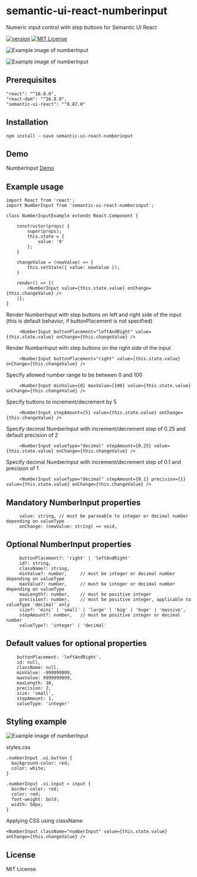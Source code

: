 # semantic-ui-react-numberinput
Numeric input control with step buttons for Semantic UI React

[![version][version-badge]][package]
[![MIT License][license-badge]][license]

![Example image of numberInput](https://raw.githubusercontent.com/pksilen/semantic-ui-react-numberinput/master/example/number_input.png)

![Example image of numberInput](https://raw.githubusercontent.com/pksilen/semantic-ui-react-numberinput/master/example/right_buttons_number_input.png)

## Prerequisites
    "react": "^16.0.0",
    "react-dom": "^16.0.0",
    "semantic-ui-react": "^0.87.0"

## Installation
    npm install --save semantic-ui-react-numberinput
    
## Demo
   NumberInput [Demo]
    
    
## Example usage
    import React from 'react';
    import NumberInput from 'semantic-ui-react-numberinput';
    
    class NumberInputExample extends React.Component {

        constructor(props) {
            super(props);
            this.state = {
                value: '0'
            };
        }
        
        changeValue = (newValue) => {
            this.setState({ value: newValue });
        }
       
        render() => {(
            <NumberInput value={this.state.value} onChange={this.changeValue} />
        )};
    }
    
   Render NumberInput with step buttons on left and right side of the input (this is default behavior, if buttonPlacement is not specified)
             
         <NumberInput buttonPlacement="leftAndRight" value={this.state.value} onChange={this.changeValue} />
         
   Render NumberInput with step buttons on the right side of the input
                      
         <NumberInput buttonPlacement="right" value={this.state.value} onChange={this.changeValue} />
    
   Specify allowed number range to be between 0 and 100
         
         <NumberInput minValue={0} maxValue={100} value={this.state.value} onChange={this.changeValue} />
         
   Specify buttons to increment/decrement by 5 
                  
         <NumberInput stepAmount={5} value={this.state.value} onChange={this.changeValue} />
         
   Specify decimal NumberInput with increment/decrement step of 0.25 and default precision of 2 
                   
         <NumberInput valueType="decimal" stepAmount={0.25} value={this.state.value} onChange={this.changeValue} />
          
   Specify decimal NumberInput with increment/decrement step of 0.1 and precision of 1 
                     
         <NumberInput valueType="decimal" stepAmount={0.1} precision={1} value={this.state.value} onChange={this.changeValue} />

## Mandatory NumberInput properties      
         value: string, // must be parseable to integer or decimal number depending on valueType
         onChange: (newValue: string) => void,
         
## Optional NumberInput properties
         buttonPlacement?: 'right' | 'leftAndRight'
         id?: string,
         className?: string,
         minValue?: number,     // must be integer or decimal number depending on valueType
         maxValue?: number,     // must be integer or decimal number depending on valueType
         maxLength?: number,    // must be positive integer
         precision?: number,    // must be positive integer, applicable to valueType 'decimal' only
         size?: 'mini' | 'small' | 'large' | 'big' | 'huge' | 'massive',
         stepAmount?: number,   // must be positive integer or decimal number
         valueType?: 'integer' | 'decimal'
         
## Default values for optional properties
        buttonPlacement: 'leftAndRight',
        id: null,
        className: null,
        minValue: -999999999,
        maxValue: 9999999999,
        maxLength: 10,
        precision: 2,
        size: 'small',
        stepAmount: 1,
        valueType: 'integer'
        
## Styling example
![Example image of numberInput](https://raw.githubusercontent.com/pksilen/semantic-ui-react-numberinput/master/example/styled_number_input.png)

   styles.css
   
    .numberInput .ui.button {
      background-color: red;
      color: white;
    }
    
    .numberInput .ui.input > input {
      border-color: red;
      color: red;
      font-weight: bold;
      width: 50px;
    }
    
   Applying CSS using className
   
    <NumberInput className="numberInput" value={this.state.value} onChange={this.changeValue} />
    
## License
MIT License

[license-badge]: https://img.shields.io/badge/license-MIT-green
[license]: https://github.com/pksilen/semantic-ui-react-numberinput/blob/master/LICENSE
[version-badge]: https://img.shields.io/npm/v/semantic-ui-react-numberinput.svg?style=flat-square
[package]: https://www.npmjs.com/package/semantic-ui-react-numberinput
[demo]: https://pksilen.github.io/semantic-ui-react-numberinput/

